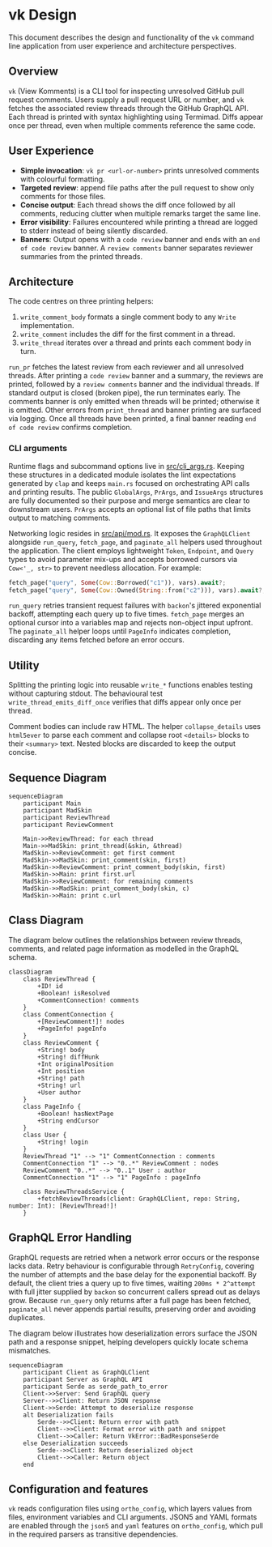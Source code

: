 # vk Design

This document describes the design and functionality of the `vk` command line
application from user experience and architecture perspectives.

## Overview

`vk` (View Komments) is a CLI tool for inspecting unresolved GitHub pull
request comments. Users supply a pull request URL or number, and `vk` fetches
the associated review threads through the GitHub GraphQL API. Each thread is
printed with syntax highlighting using Termimad. Diffs appear once per thread,
even when multiple comments reference the same code.

## User Experience

- **Simple invocation**: `vk pr <url-or-number>` prints unresolved comments with
  colourful formatting.
- **Targeted review**: append file paths after the pull request to show only
  comments for those files.
- **Concise output**: Each thread shows the diff once followed by all comments,
  reducing clutter when multiple remarks target the same line.
- **Error visibility**: Failures encountered while printing a thread are logged
  to stderr instead of being silently discarded.
- **Banners**: Output opens with a `code review` banner and ends with an
  `end of code review` banner. A `review comments` banner separates reviewer
  summaries from the printed threads.

## Architecture

The code centres on three printing helpers:

1. `write_comment_body` formats a single comment body to any `Write`
   implementation.
2. `write_comment` includes the diff for the first comment in a thread.
3. `write_thread` iterates over a thread and prints each comment body in turn.

`run_pr` fetches the latest review from each reviewer and all unresolved
threads. After printing a `code review` banner and a summary, the reviews are
printed, followed by a `review comments` banner and the individual threads. If
standard output is closed (broken pipe), the run terminates early. The comments
banner is only emitted when threads will be printed; otherwise it is omitted.
Other errors from `print_thread` and banner printing are surfaced via logging.
Once all threads have been printed, a final banner reading `end of code review`
confirms completion.

### CLI arguments

Runtime flags and subcommand options live in
[src/cli_args.rs](../src/cli_args.rs). Keeping these structures in a dedicated
module isolates the lint expectations generated by `clap` and keeps `main.rs`
focused on orchestrating API calls and printing results. The public
`GlobalArgs`, `PrArgs`, and `IssueArgs` structures are fully documented so
their purpose and merge semantics are clear to downstream users. `PrArgs`
accepts an optional list of file paths that limits output to matching comments.

Networking logic resides in [src/api/mod.rs](../src/api/mod.rs). It exposes the
`GraphQLClient` alongside `run_query`, `fetch_page`, and `paginate_all` helpers
used throughout the application. The client employs lightweight `Token`,
`Endpoint`, and `Query` types to avoid parameter mix-ups and accepts borrowed
cursors via `Cow<'_, str>` to prevent needless allocation. For example:

```rust
fetch_page("query", Some(Cow::Borrowed("c1")), vars).await?;
fetch_page("query", Some(Cow::Owned(String::from("c2"))), vars).await?;
```

`run_query` retries transient request failures with `backon`'s jittered
exponential backoff, attempting each query up to five times. `fetch_page`
merges an optional cursor into a variables map and rejects non-object input
upfront. The `paginate_all` helper loops until `PageInfo` indicates completion,
discarding any items fetched before an error occurs.

## Utility

Splitting the printing logic into reusable `write_*` functions enables testing
without capturing stdout. The behavioural test `write_thread_emits_diff_once`
verifies that diffs appear only once per thread.

Comment bodies can include raw HTML. The helper `collapse_details` uses
`html5ever` to parse each comment and collapse root `<details>` blocks to their
`<summary>` text. Nested blocks are discarded to keep the output concise.

## Sequence Diagram

```mermaid
sequenceDiagram
    participant Main
    participant MadSkin
    participant ReviewThread
    participant ReviewComment

    Main->>ReviewThread: for each thread
    Main->>MadSkin: print_thread(&skin, &thread)
    MadSkin->>ReviewComment: get first comment
    MadSkin->>MadSkin: print_comment(skin, first)
    MadSkin->>ReviewComment: print_comment_body(skin, first)
    MadSkin->>Main: print first.url
    MadSkin->>ReviewComment: for remaining comments
    MadSkin->>MadSkin: print_comment_body(skin, c)
    MadSkin->>Main: print c.url
```

## Class Diagram

The diagram below outlines the relationships between review threads, comments,
and related page information as modelled in the GraphQL schema.

```mermaid
classDiagram
    class ReviewThread {
        +ID! id
        +Boolean! isResolved
        +CommentConnection! comments
    }
    class CommentConnection {
        +[ReviewComment!]! nodes
        +PageInfo! pageInfo
    }
    class ReviewComment {
        +String! body
        +String! diffHunk
        +Int originalPosition
        +Int position
        +String! path
        +String! url
        +User author
    }
    class PageInfo {
        +Boolean! hasNextPage
        +String endCursor
    }
    class User {
        +String! login
    }
    ReviewThread "1" --> "1" CommentConnection : comments
    CommentConnection "1" --> "0..*" ReviewComment : nodes
    ReviewComment "0..*" --> "0..1" User : author
    CommentConnection "1" --> "1" PageInfo : pageInfo

    class ReviewThreadsService {
        +fetchReviewThreads(client: GraphQLClient, repo: String, number: Int): [ReviewThread!]!
    }
```

## GraphQL Error Handling

GraphQL requests are retried when a network error occurs or the response lacks
data. Retry behaviour is configurable through `RetryConfig`, covering the
number of attempts and the base delay for the exponential backoff. By default,
the client tries a query up to five times, waiting `200ms * 2^attempt` with
full jitter supplied by `backon` so concurrent callers spread out as delays
grow. Because `run_query` only returns after a full page has been fetched,
`paginate_all` never appends partial results, preserving order and avoiding
duplicates.

The diagram below illustrates how deserialization errors surface the JSON path
and a response snippet, helping developers quickly locate schema mismatches.

```mermaid
sequenceDiagram
    participant Client as GraphQLClient
    participant Server as GraphQL API
    participant Serde as serde_path_to_error
    Client->>Server: Send GraphQL query
    Server-->>Client: Return JSON response
    Client->>Serde: Attempt to deserialize response
    alt Deserialization fails
        Serde-->>Client: Return error with path
        Client-->>Client: Format error with path and snippet
        Client-->>Caller: Return VkError::BadResponseSerde
    else Deserialization succeeds
        Serde-->>Client: Return deserialized object
        Client-->>Caller: Return object
    end
```

## Configuration and features

`vk` reads configuration files using `ortho_config`, which layers values from
files, environment variables and CLI arguments. JSON5 and YAML formats are
enabled through the `json5` and `yaml` features on `ortho_config`, which pull
in the required parsers as transitive dependencies.
